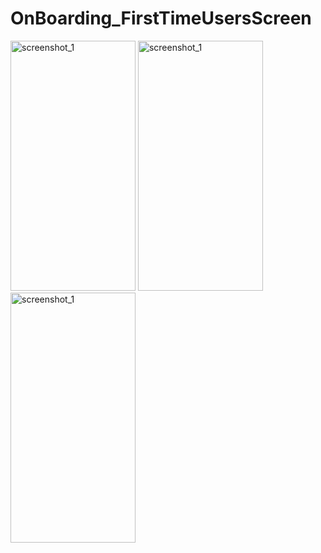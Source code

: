 # OnBoarding_FirstTimeUsersScreen

<img src = "https://github.com/mdshadab41/OnBoarding_FirstTimeUsersScreen/assets/97763170/c187cb07-4ffb-499b-8076-b4148f3a840c" alt = "screenshot_1" width = "200" height = "400">
<img src = "https://github.com/mdshadab41/OnBoarding_FirstTimeUsersScreen/assets/97763170/bc76b294-e9d4-45ec-b831-ff7bed9868b6" alt = "screenshot_1" width = "200" height = "400">
<img src = "https://github.com/mdshadab41/OnBoarding_FirstTimeUsersScreen/assets/97763170/29c8a048-9739-4a1f-8e4f-4354bdcc4f7d" alt = "screenshot_1" width = "200" height = "400">



